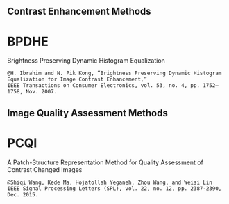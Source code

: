 
## Contrast Enhancement Methods
# BPDHE
Brightness Preserving Dynamic Histogram Equalization 

```
@H. Ibrahim and N. Pik Kong, “Brightness Preserving Dynamic Histogram Equalization for Image Contrast Enhancement,”
IEEE Transactions on Consumer Electronics, vol. 53, no. 4, pp. 1752–1758, Nov. 2007.
```
## Image Quality Assessment Methods
# PCQI
A Patch-Structure Representation Method for Quality Assessment of Contrast Changed Images
```
@Shiqi Wang, Kede Ma, Hojatollah Yeganeh, Zhou Wang, and Weisi Lin
IEEE Signal Processing Letters (SPL), vol. 22, no. 12, pp. 2387-2390, Dec. 2015.
```
